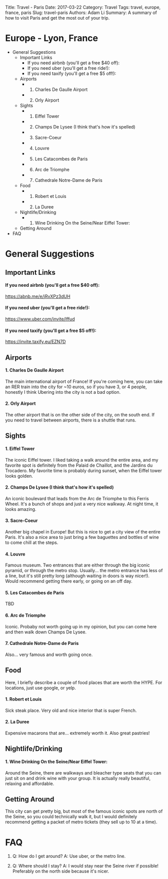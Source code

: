 Title: Travel - Paris
Date: 2017-03-22
Category: Travel
Tags: travel, europe, france, paris
Slug: travel-paris
Authors: Adam Li
Summary: A summary of how to visit Paris and get the most out of your trip.

# Europe - Lyon, France
<!-- MarkdownTOC -->

- General Suggestions
    - Important Links
        - If you need airbnb \(you'll get a free $40 off\):
        - If you need uber \(you'll get a free ride!\):
        - If you need taxify \(you'll get a free $5 off!\):
    - Airports
        - 1. Charles De Gaulle Airport
        - 2. Orly Airport
    - Sights
        - 1. Eiffel Tower
        - 2. Champs De Lysee \(I think that's how it's spelled\)
        - 3. Sacre-Coeur
        - 4. Louvre
        - 5. Les Catacombes de Paris
        - 6. Arc de Triomphe
        - 7. Cathedrale Notre-Dame de Paris
    - Food
        - 1. Robert et Louis
        - 2. La Duree
    - Nightlife/Drinking
        - 1. Wine Drinking On the Seine/Near Eiffel Tower:
    - Getting Around
- FAQ

<!-- /MarkdownTOC -->

# General Suggestions

## Important Links
#### If you need airbnb (you'll get a free $40 off):
<a href="https://abnb.me/e/jRvXPz3dUH">https://abnb.me/e/jRvXPz3dUH</a>
#### If you need uber (you'll get a free ride!):
<a href="https://www.uber.com/invite/lffud">https://www.uber.com/invite/lffud</a>
#### If you need taxify (you'll get a free $5 off!):
<a href="https://invite.taxify.eu/EZN7D">https://invite.taxify.eu/EZN7D</a>

## Airports
#### 1. Charles De Gaulle Airport
The main international airport of France! If you're coming here, you can take an RER train into the city for ~10 euros, so if you have 3, or 4 people, honestly I think Ubering into the city is not a bad option.

#### 2. Orly Airport
The other airport that is on the other side of the city, on the south end. If you need to travel between airports, there is a shuttle that runs.

## Sights
#### 1. Eiffel Tower
The iconic Eiffel tower. I liked taking a walk around the entire area, and my favorite spot is definitely from the Palaid de Chaillot, and the Jardins du Trocadero. My favorite time is probably during sunset, when the Eiffel tower looks golden.

#### 2. Champs De Lysee (I think that's how it's spelled)
An iconic boulevard that leads from the Arc de Triomphe to this Ferris Wheel. It's a bunch of shops and just a very nice walkway. At night time, it looks amazing.

#### 3. Sacre-Coeur
Another big chapel in Europe! But this is nice to get a city view of the entire Paris. It's also a nice area to just bring a few baguettes and bottles of wine to come chill at the steps.

#### 4. Louvre
Famous museum. Two entrances that are either through the big iconic pyramid, or through the metro stop. Usually... the metro entrance has less of a line, but it's still pretty long (although waiting in doors is way nicer!). Would recommend getting there early, or going on an off day. 

#### 5. Les Catacombes de Paris 
TBD

#### 6. Arc de Triomphe
Iconic. Probaby not worth going up in my opinion, but you can come here and then walk down Champs De Lysee.

#### 7. Cathedrale Notre-Dame de Paris
Also... very famous and worth going once.

## Food
Here, I briefly describe a couple of food places that are worth the HYPE. For locations, just use google, or yelp.

#### 1. Robert et Louis
Sick steak place. Very old and nice interior that is super French.

#### 2. La Duree
Expensive macarons that are... extremely worth it. Also great pastries!


## Nightlife/Drinking
#### 1. Wine Drinking On the Seine/Near Eiffel Tower:
Around the Seine, there are walkways and bleacher type seats that you can just sit on and drink wine with your group. It is actually really beautiful, relaxing and affordable. 

## Getting Around
This city can get pretty big, but most of the famous iconic spots are north of the Seine, so you could technically walk it, but I would definitely recommend getting a packet of metro tickets (they sell up to 10 at a time).

# FAQ
1. Q: How do I get around?
A: Use uber, or the metro line.

2. Q: Where should I stay?
A: I would stay near the Seine river if possible! Preferably on the north side because it's nicer.